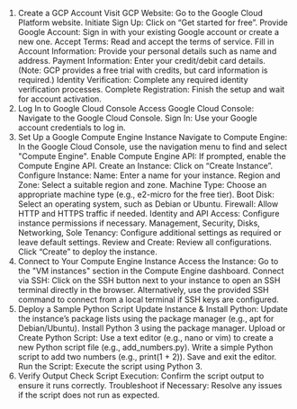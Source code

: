 1. Create a GCP Account
Visit GCP Website: Go to the Google Cloud Platform website.
Initiate Sign Up: Click on “Get started for free”.
Provide Google Account: Sign in with your existing Google account or create a new one.
Accept Terms: Read and accept the terms of service.
Fill in Account Information: Provide your personal details such as name and address.
Payment Information: Enter your credit/debit card details. (Note: GCP provides a free trial with credits, but card information is required.)
Identity Verification: Complete any required identity verification processes.
Complete Registration: Finish the setup and wait for account activation.
2. Log In to Google Cloud Console
Access Google Cloud Console: Navigate to the Google Cloud Console.
Sign In: Use your Google account credentials to log in.
3. Set Up a Google Compute Engine Instance
Navigate to Compute Engine: In the Google Cloud Console, use the navigation menu to find and select "Compute Engine".
Enable Compute Engine API: If prompted, enable the Compute Engine API.
Create an Instance:
Click on “Create Instance”.
Configure Instance:
Name: Enter a name for your instance.
Region and Zone: Select a suitable region and zone.
Machine Type: Choose an appropriate machine type (e.g., e2-micro for the free tier).
Boot Disk: Select an operating system, such as Debian or Ubuntu.
Firewall:
Allow HTTP and HTTPS traffic if needed.
Identity and API Access: Configure instance permissions if necessary.
Management, Security, Disks, Networking, Sole Tenancy: Configure additional settings as required or leave default settings.
Review and Create:
Review all configurations.
Click “Create” to deploy the instance.
4. Connect to Your Compute Engine Instance
Access the Instance: Go to the "VM instances" section in the Compute Engine dashboard.
Connect via SSH:
Click on the SSH button next to your instance to open an SSH terminal directly in the browser.
Alternatively, use the provided SSH command to connect from a local terminal if SSH keys are configured.
5. Deploy a Sample Python Script
Update Instance & Install Python:
Update the instance’s package lists using the package manager (e.g., apt for Debian/Ubuntu).
Install Python 3 using the package manager.
Upload or Create Python Script:
Use a text editor (e.g., nano or vim) to create a new Python script file (e.g., add_numbers.py).
Write a simple Python script to add two numbers (e.g., print(1 + 2)).
Save and exit the editor.
Run the Script:
Execute the script using Python 3.
6. Verify Output
Check Script Execution: Confirm the script output to ensure it runs correctly.
Troubleshoot if Necessary: Resolve any issues if the script does not run as expected.
